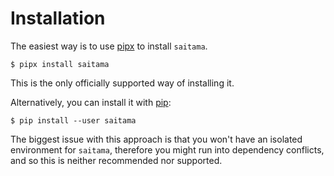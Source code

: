 # Installation

The easiest way is to use [pipx] to install `saitama`.

```console
$ pipx install saitama
```

This is the only officially supported way of installing it.

Alternatively, you can install it with [pip]:

```console
$ pip install --user saitama
```

The biggest issue with this approach is that you won't have an isolated
environment for `saitama`, therefore you might run into dependency
conflicts, and so this is neither recommended nor supported.

[pip]: https://pip.pypa.io/en/stable/
[pipx]: https://pypa.github.io/pipx/
